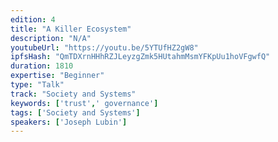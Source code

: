 ```yaml
---
edition: 4
title: "A Killer Ecosystem"
description: "N/A"
youtubeUrl: "https://youtu.be/5YTUfHZ2gW8"
ipfsHash: "QmTDXrnHHhRZJLeyzgZmk5HUtahmMsmYFKpUu1hoVFgwfQ"
duration: 1810
expertise: "Beginner"
type: "Talk"
track: "Society and Systems"
keywords: ['trust',' governance']
tags: ['Society and Systems']
speakers: ['Joseph Lubin']
---
```

